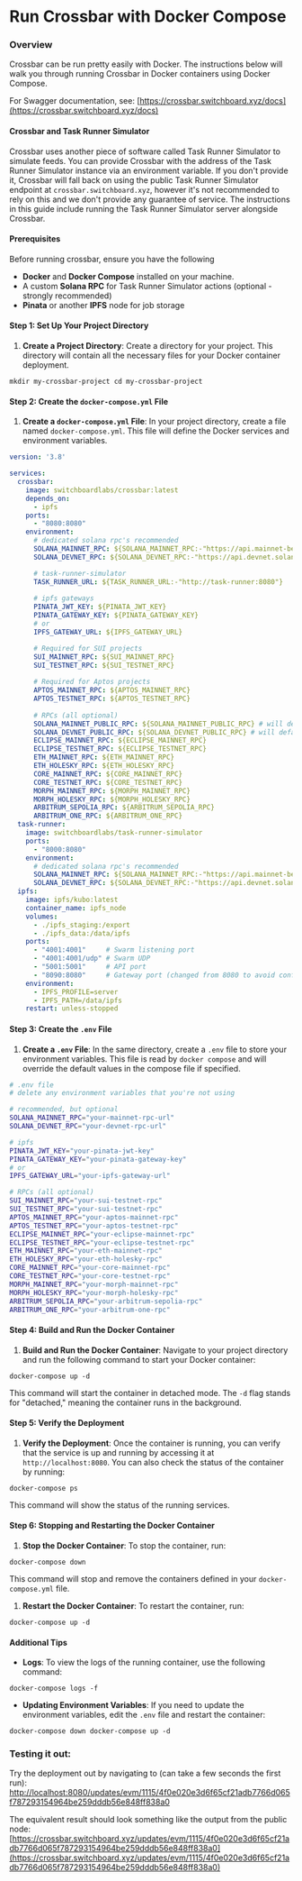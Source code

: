 # Run Crossbar with Docker Compose

### Overview

Crossbar can be run pretty easily with Docker. The instructions below will walk you through running Crossbar in Docker containers using Docker Compose.

For Swagger documentation, see: [https://crossbar.switchboard.xyz/docs](https://crossbar.switchboard.xyz/docs)

#### Crossbar and Task Runner Simulator

Crossbar uses another piece of software called Task Runner Simulator to simulate feeds. You can provide Crossbar with the address of the Task Runner Simulator instance via an environment variable. If you don't provide it, Crossbar will fall back on using the public Task Runner Simulator endpoint at `crossbar.switchboard.xyz`, however it's not recommended to rely on this and we don't provide any guarantee of service. The instructions in this guide include running the Task Runner Simulator server alongside Crossbar.

#### Prerequisites

Before running crossbar, ensure you have the following

* **Docker** and **Docker Compose** installed on your machine.
* A custom **Solana RPC** for Task Runner Simulator actions (optional - strongly recommended)
* **Pinata** or another **IPFS** node for job storage

#### **Step 1: Set Up Your Project Directory**

1. **Create a Project Directory**: Create a directory for your project. This directory will contain all the necessary files for your Docker container deployment.

`mkdir my-crossbar-project cd my-crossbar-project`

#### **Step 2: Create the `docker-compose.yml` File**

1. **Create a `docker-compose.yml` File**: In your project directory, create a file named `docker-compose.yml`. This file will define the Docker services and environment variables.

```yaml
version: '3.8'

services:
  crossbar:
    image: switchboardlabs/crossbar:latest
    depends_on:
      - ipfs
    ports:
      - "8080:8080"
    environment:
      # dedicated solana rpc's recommended
      SOLANA_MAINNET_RPC: ${SOLANA_MAINNET_RPC:-"https://api.mainnet-beta.solana.com"}
      SOLANA_DEVNET_RPC: ${SOLANA_DEVNET_RPC:-"https://api.devnet.solana.com"}

      # task-runner-simulator
      TASK_RUNNER_URL: ${TASK_RUNNER_URL:-"http://task-runner:8080"}
      
      # ipfs gateways
      PINATA_JWT_KEY: ${PINATA_JWT_KEY}
      PINATA_GATEWAY_KEY: ${PINATA_GATEWAY_KEY}
      # or 
      IPFS_GATEWAY_URL: ${IPFS_GATEWAY_URL}

      # Required for SUI projects
      SUI_MAINNET_RPC: ${SUI_MAINNET_RPC}
      SUI_TESTNET_RPC: ${SUI_TESTNET_RPC}
      
      # Required for Aptos projects
      APTOS_MAINNET_RPC: ${APTOS_MAINNET_RPC}
      APTOS_TESTNET_RPC: ${APTOS_TESTNET_RPC}
      
      # RPCs (all optional)
      SOLANA_MAINNET_PUBLIC_RPC: ${SOLANA_MAINNET_PUBLIC_RPC} # will default to mainnet rpc if not listed
      SOLANA_DEVNET_PUBLIC_RPC: ${SOLANA_DEVNET_PUBLIC_RPC} # will default to devnet rpc if not listed
      ECLIPSE_MAINNET_RPC: ${ECLIPSE_MAINNET_RPC}
      ECLIPSE_TESTNET_RPC: ${ECLIPSE_TESTNET_RPC}
      ETH_MAINNET_RPC: ${ETH_MAINNET_RPC}
      ETH_HOLESKY_RPC: ${ETH_HOLESKY_RPC}
      CORE_MAINNET_RPC: ${CORE_MAINNET_RPC}
      CORE_TESTNET_RPC: ${CORE_TESTNET_RPC}
      MORPH_MAINNET_RPC: ${MORPH_MAINNET_RPC}
      MORPH_HOLESKY_RPC: ${MORPH_HOLESKY_RPC}
      ARBITRUM_SEPOLIA_RPC: ${ARBITRUM_SEPOLIA_RPC}
      ARBITRUM_ONE_RPC: ${ARBITRUM_ONE_RPC}    
  task-runner:
    image: switchboardlabs/task-runner-simulator
    ports:
      - "8000:8080"
    environment:
      # dedicated solana rpc's recommended
      SOLANA_MAINNET_RPC: ${SOLANA_MAINNET_RPC:-"https://api.mainnet-beta.solana.com"}
      SOLANA_DEVNET_RPC: ${SOLANA_DEVNET_RPC:-"https://api.devnet.solana.com"}
  ipfs:
    image: ipfs/kubo:latest
    container_name: ipfs_node
    volumes:
      - ./ipfs_staging:/export
      - ./ipfs_data:/data/ipfs
    ports:
      - "4001:4001"     # Swarm listening port
      - "4001:4001/udp" # Swarm UDP
      - "5001:5001"     # API port
      - "8090:8080"     # Gateway port (changed from 8080 to avoid conflict)
    environment:
      - IPFS_PROFILE=server
      - IPFS_PATH=/data/ipfs
    restart: unless-stopped
```

#### **Step 3: Create the `.env` File**

1. **Create a `.env` File**: In the same directory, create a `.env` file to store your environment variables. This file is read by `docker compose` and will override the default values in the compose file if specified.

```bash
# .env file
# delete any environment variables that you're not using

# recommended, but optional
SOLANA_MAINNET_RPC="your-mainnet-rpc-url"
SOLANA_DEVNET_RPC="your-devnet-rpc-url"

# ipfs
PINATA_JWT_KEY="your-pinata-jwt-key"
PINATA_GATEWAY_KEY="your-pinata-gateway-key"
# or
IPFS_GATEWAY_URL="your-ipfs-gateway-url"

# RPCs (all optional)
SUI_MAINNET_RPC="your-sui-testnet-rpc"
SUI_TESTNET_RPC="your-sui-testnet-rpc"
APTOS_MAINNET_RPC="your-aptos-mainnet-rpc"
APTOS_TESTNET_RPC="your-aptos-testnet-rpc"
ECLIPSE_MAINNET_RPC="your-eclipse-mainnet-rpc"
ECLIPSE_TESTNET_RPC="your-eclipse-testnet-rpc"
ETH_MAINNET_RPC="your-eth-mainnet-rpc"
ETH_HOLESKY_RPC="your-eth-holesky-rpc"
CORE_MAINNET_RPC="your-core-mainnet-rpc"
CORE_TESTNET_RPC="your-core-testnet-rpc"
MORPH_MAINNET_RPC="your-morph-mainnet-rpc"
MORPH_HOLESKY_RPC="your-morph-holesky-rpc"
ARBITRUM_SEPOLIA_RPC="your-arbitrum-sepolia-rpc"
ARBITRUM_ONE_RPC="your-arbitrum-one-rpc"
```

#### **Step 4: Build and Run the Docker Container**

1. **Build and Run the Docker Container**: Navigate to your project directory and run the following command to start your Docker container:

`docker-compose up -d`

This command will start the container in detached mode. The `-d` flag stands for "detached," meaning the container runs in the background.

#### **Step 5: Verify the Deployment**

1. **Verify the Deployment**: Once the container is running, you can verify that the service is up and running by accessing it at `http://localhost:8080`. You can also check the status of the container by running:

`docker-compose ps`

This command will show the status of the running services.

#### **Step 6: Stopping and Restarting the Docker Container**

1. **Stop the Docker Container**: To stop the container, run:

`docker-compose down`

This command will stop and remove the containers defined in your `docker-compose.yml` file.

1. **Restart the Docker Container**: To restart the container, run:

`docker-compose up -d`

#### Additional Tips

* **Logs**: To view the logs of the running container, use the following command:

`docker-compose logs -f`

* **Updating Environment Variables**: If you need to update the environment variables, edit the `.env` file and restart the container:

`docker-compose down docker-compose up -d`

### Testing it out:

Try the deployment out by navigating to (can take a few seconds the first run): [http://localhost:8080/updates/evm/1115/4f0e020e3d6f65cf21adb7766d065f787293154964be259dddb56e848ff838a0](http://localhost:8080/updates/evm/1115/4f0e020e3d6f65cf21adb7766d065f787293154964be259dddb56e848ff838a0)

The equivalent result should look something like the output from the public node: [https://crossbar.switchboard.xyz/updates/evm/1115/4f0e020e3d6f65cf21adb7766d065f787293154964be259dddb56e848ff838a0](https://crossbar.switchboard.xyz/updates/evm/1115/4f0e020e3d6f65cf21adb7766d065f787293154964be259dddb56e848ff838a0)
